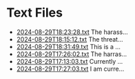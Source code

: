 # Text Files

- [2024-08-29T18:23:28.txt](/2024-08-29T18:23:28.txt) The harass...
- [2024-08-29T18:15:12.txt](/2024-08-29T18:15:12.txt) The threat...
- [2024-08-29T18:31:49.txt](/2024-08-29T18:31:49.txt) This is a ...
- [2024-08-29T17:26:02.txt](/2024-08-29T17:26:02.txt) The harras...
- [2024-08-29T17:13:03.txt](/2024-08-29T17:13:03.txt) Currently ...
- [2024-08-29T17:27:03.txt](/2024-08-29T17:27:03.txt) I am curre...
